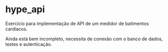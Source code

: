# hype_api

Exercício para implementação de API de um medidor de batimentos cardíacos.

Ainda está bem incompleto, necessita de conexão com o banco de dados, testes e autenticação. 
